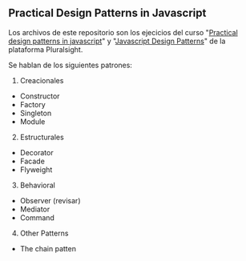 Practical Design Patterns in Javascript
---

Los archivos de este repositorio son los ejecicios del curso "[Practical design patterns in javascript](https://www.pluralsight.com/courses/javascript-practical-design-patterns)" y "[Javascript Design Patterns](https://app.pluralsight.com/library/courses/javascript-design-patterns/table-of-contents)" de la plataforma Pluralsight.

Se hablan de los siguientes patrones:

1. Creacionales
* Constructor
* Factory
* Singleton
* Module

2. Estructurales
* Decorator
* Facade
* Flyweight

3. Behavioral
* Observer (revisar)
* Mediator
* Command

4. Other Patterns
* The chain patten